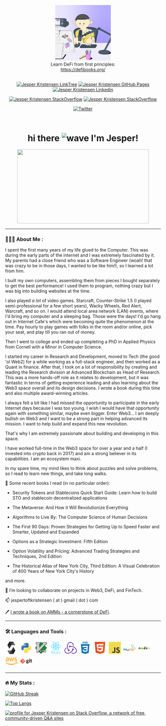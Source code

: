 <div align="center">
  <img src="./deskhead.gif" width="180"/>
<div>
  
  <div>Learn DeFi from first principles:<br /><a href="https://defibooks.org/">https://defibooks.org/</a></div>  
  </div>
  <br />

[![Jesper Kristensen LinkTree](https://img.shields.io/badge/linktree-39E09B?style=for-the-badge&logo=linktree&logoColor=white)](https://linktr.ee/cryptojesperk)
  [![Jesper Kristensen GitHub Pages](https://img.shields.io/badge/GitHub%20Pages-222222?style=for-the-badge&logo=GitHub%20Pages&logoColor=white)](https://jesperkristensen58.github.io/)
  [![Jesper Kristensen Linkedin](https://img.shields.io/badge/LinkedIn-0077B5?style=for-the-badge&logo=linkedin&logoColor=white)](https://www.linkedin.com/in/jespertoftkristensen/)
<br>
  
[![Jesper Kristensen StackOverflow](https://img.shields.io/badge/StackOverflow-F48024?style=for-the-badge&logo=stackoverflow&logoColor=white)](https://stackoverflow.com/users/3462321/jesperk-eth)
[![Jesper Kristensen StackOverflow](https://img.shields.io/badge/YouTube-FF0000?style=for-the-badge&logo=youtube&logoColor=white)](https://www.youtube.com/channel/UCXMTxzESo0no8oHdMWQ-1lQ)
  
  <div style="margin-bottom:0px;margin-top:0px;margin:0px;padding:0px">
    
[![Twitter](https://img.shields.io/twitter/url/https/twitter.com/cloudposse.svg?style=social&label=Follow%20%40cryptojesperk)](https://twitter.com/cryptojesperk)
  
<img src="https://komarev.com/ghpvc/?username=jesperkristensen58&style=flat-square&color=blue" alt=""/>
  </div>
  
  <h1>
  hi there <img src="https://media3.giphy.com/media/v1.Y2lkPTc5MGI3NjExcWJtZHJhczRodXA1M2x3aGQ5bzNpZmhmaHlhdWJydGRjcnVpczMwYyZlcD12MV9pbnRlcm5hbF9naWZfYnlfaWQmY3Q9cw/hvRJCLFzcasrR4ia7z/giphy.gif" width="32" frameBorder="0" alt="wave"> I'm Jesper!
  </h1>
</div>
<div align="center">
  <img src="https://media.giphy.com/media/dWesBcTLavkZuG35MI/giphy.gif" width="426" height="240"/>
</div>

---

### 👨‍💻👷 About Me :

I spent the first many years of my life glued to the Computer. This was during the early parts of the internet and I was extremely fascinated by it. My parents had a close friend who was a Software Engineer (woah! that was crazy to be in those days, I wanted to be like him!), so I learned a lot from him.

I built my own computers, assembling them from pieces I bought separately to get the best performance! I used them to program, nothing crazy but I was big into building websites at the time.

I also played *a lot* of video games. Starcraft, Counter-Strike 1.5 (I played semi-professional for a few short years), Wacky Wheels, Red Alert, Warcraft, and so on. I would attend local area network (LAN) events, where I'd bring my computer and a sleeping bag. Those were the days! I'd go hang out in Internet Cafe's which were becoming quite the phenomenon at the time. Pay hourly to play games with folks in the room and/or online, pick your seat, and play till you ran out of money.

Then I went to college and ended up completing a PhD in Applied Physics from Cornell with a Minor in Computer Science.

I started my career in Research and Development, moved to Tech (the good 'ol Web2) for a while working as a full-stack engineer, and then worked as a Quant in finance. After that, I took on a lot of responsibility by creating and leading the Research division at Advanced Blockchain as Head of Research. This was a more hands-off role as it relates to development, but it was fantastic in terms of getting experience leading and also learning about the Web3 space overall and its design decisions. I wrote a book during this time and also multiple award-winning articles.

I always felt a bit like I had missed the opportunity to participate in the early Internet days because I was too young. I wish I would have that opportunity again with something similar, maybe even bigger. Enter Web3... I am deeply bullish on Web3 and I want to be a strong part in helping advanced its mission. I want to help build and expand this new revolution.

That's why I am extremely passionate about building and developing in this space.

I have worked full-time in the Web3 space for over a year and a half (I invested into crypto back in 2017) and am a strong believer in its capabilities. I am an ecosystem maxi.

In my spare time, my mind likes to think about puzzles and solve problems, so I read to learn new things, and take long walks.

📖 Some recent books I read (in no particular order):

 - Security Tokens and Stablecoins Quick Start Guide: Learn how to build STO and stablecoin decentralized applications
 
 - The Metaverse: And How it Will Revolutionize Everything
 
 - Algorithms to Live By: The Computer Science of Human Decisions
 
 - The First 90 Days: Proven Strategies for Getting Up to Speed Faster and Smarter, Updated and Expanded

 - Options as a Strategic Investment: Fifth Edition
 
 - Option Volatility and Pricing: Advanced Trading Strategies and Techniques, 2nd Edition
 
 - The Historical Atlas of New York City, Third Edition: A Visual Celebration of 400 Years of New York City's History

and more.

👀 I’m looking to collaborate on projects in Web3, DeFi, and FinTech.

📫 jespertoftkristensen ( at ) gmail ( dot ) com

🖊 <a href="https://defibooks.org/">I wrote a book on AMMs - a cornerstone of DeFi</a>.

---

### :hammer_and_wrench: Languages and Tools :

<div>
  <img src="https://github.com/devicons/devicon/blob/master/icons/solidity/solidity-original.svg" title="Solidity" **alt="Solidity" width="40" height="40"/>&nbsp;
  <img src="https://github.com/devicons/devicon/blob/master/icons/python/python-original.svg" title="Python" **alt="Vim" width="40" height="40"/>&nbsp;
  <img src="https://github.com/devicons/devicon/blob/master/icons/vim/vim-original.svg" title="Vim" **alt="Vim" width="40" height="40"/>&nbsp;
  <img src="https://github.com/devicons/devicon/blob/master/icons/react/react-original-wordmark.svg" title="React" alt="React" width="40" height="40"/>&nbsp;
  <img src="https://github.com/devicons/devicon/blob/master/icons/redux/redux-original.svg" title="Redux" alt="Redux " width="40" height="40"/>&nbsp;
  <img src="https://github.com/devicons/devicon/blob/master/icons/css3/css3-plain-wordmark.svg"  title="CSS3" alt="CSS" width="40" height="40"/>&nbsp;
  <img src="https://github.com/devicons/devicon/blob/master/icons/html5/html5-original.svg" title="HTML5" alt="HTML" width="40" height="40"/>&nbsp;
  <img src="https://github.com/devicons/devicon/blob/master/icons/javascript/javascript-original.svg" title="JavaScript" alt="JavaScript" width="40" height="40"/>&nbsp;
  <img src="https://github.com/devicons/devicon/blob/master/icons/mysql/mysql-original-wordmark.svg" title="MySQL"  alt="MySQL" width="40" height="40"/>&nbsp;
  <img src="https://github.com/devicons/devicon/blob/master/icons/nodejs/nodejs-original-wordmark.svg" title="NodeJS" alt="NodeJS" width="40" height="40"/>&nbsp;
  <img src="https://github.com/devicons/devicon/blob/master/icons/amazonwebservices/amazonwebservices-plain-wordmark.svg" title="AWS" alt="AWS" width="40" height="40"/>&nbsp;
  <img src="https://github.com/devicons/devicon/blob/master/icons/git/git-original-wordmark.svg" title="Git" **alt="Git" width="40" height="40"/>
</div>

---

### :fire: My Stats :

[![GitHub Streak](http://github-readme-streak-stats.herokuapp.com?user=jesperkristensen58&theme=dark&background=000000)](https://git.io/streak-stats)

[![Top Langs](https://github-readme-stats.vercel.app/api/top-langs/?username=jesperkristensen58&layout=compact&theme=vision-friendly-dark)](https://github.com/anuraghazra/github-readme-stats)

<a href="https://stackoverflow.com/users/3462321/jesperk-eth"><img src="https://stackoverflow.com/users/flair/3462321.png" width="208" height="58" alt="profile for Jesper Kristensen on Stack Overflow, a network of free, community-driven Q&amp;A sites" title="profile for Jesper Kristensen on Stack Overflow, a network of free, community-driven Q&amp;A sites" /></a>
  
